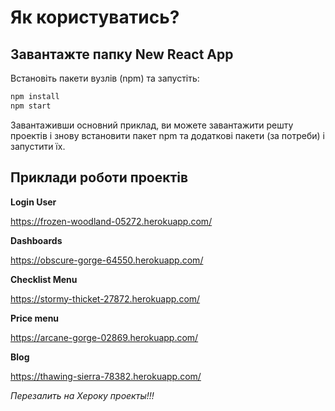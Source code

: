 # Як користуватись?

## Завантажте папку New React App
Встановіть пакети вузлів (npm) та запустіть:

```sh
npm install
npm start
```

Завантаживши основний приклад,
ви можете завантажити решту проектів і знову встановити пакет npm та додаткові пакети (за потреби) і запустити їх.

## Приклади роботи проектів

**Login User**

https://frozen-woodland-05272.herokuapp.com/

**Dashboards**

https://obscure-gorge-64550.herokuapp.com/

**Checklist Menu**

https://stormy-thicket-27872.herokuapp.com/

**Price menu**

https://arcane-gorge-02869.herokuapp.com/

**Blog**

https://thawing-sierra-78382.herokuapp.com/

*Перезалить на Хероку проекты!!!*
